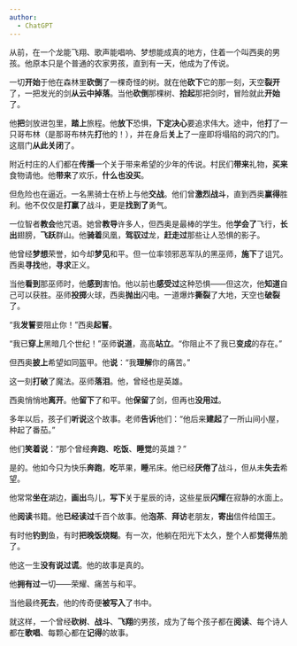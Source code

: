 ```yaml
---
author:
  - ChatGPT
---
```


从前，在一个龙能飞翔、歌声能唱响、梦想能成真的地方，住着一个叫西奥的男孩。他原本只是个普通的农家男孩，直到有一天，他成为了传说。

一切**开始**于他在森林里**砍倒**了一棵奇怪的树。就在他**砍下**它的那一刻，天空**裂开**了，一把发光的剑**从云中掉落**。当他**砍倒**那棵树、**拾起**那把剑时，冒险就此**开始**了。

他**把**剑放进包里，**踏上**旅程。他**放下**恐惧，**下定决心**要追求伟大。途中，他**打**了一只哥布林（是那哥布林先**打**他的！），并在身后**关上**了一座即将塌陷的洞穴的门。这扇门**从此关闭**了。

附近村庄的人们都在**传播**一个关于带来希望的少年的传说。村民们**带来**礼物，**买来**食物请他。他**带来**了欢乐，**什么也没买**。

但危险也在逼近。一名黑骑士在桥上与他**交战**。他们曾**激烈战斗**，直到西奥**赢得**胜利。他不仅仅是**打赢**了战斗，更是**找到了**勇气。

一位智者**教会**他咒语。她曾**教导**许多人，但西奥是最棒的学生。他**学会了**飞行，**长出**翅膀，**飞跃**群山。他**骑着**凤凰，**驾驭过**龙，**赶走过**那些让人恐惧的影子。

他曾经**梦想**荣誉，如今却**梦见**和平。但一位率领邪恶军队的黑巫师，**施下**了诅咒。西奥**寻找**他，**寻求**正义。

当他**看到**那巫师时，他**感到**害怕。他以前也**感受过**这种恐惧——但这次，他**知道**自己可以获胜。巫师**投掷**火球，西奥**抛出**闪电。一道爆炸**撕裂**了大地，天空也**破裂**了。

“我**发誓**要阻止你！”西奥**起誓**。

“我已**穿上**黑暗几个世纪！”巫师**说道**，高高**站立**。“你阻止不了我已**变成**的存在。”

但西奥**披上**希望如同盔甲。他**说**：“我**理解**你的痛苦。”

这一刻**打破**了魔法。巫师**落泪**。他，曾经也是英雄。

西奥悄悄地**离开**。他**留下**了和平。他**保留**了剑，但再也**没用过**。

多年以后，孩子们**听说**这个故事。老师**告诉**他们：“他后来**建起**了一所山间小屋，种起了番茄。”

他们**笑着说**：“那个曾经**奔跑**、**吃饭**、**睡觉**的英雄？”

是的。他如今只为快乐**奔跑**，**吃**苹果，**睡**吊床。他已经**厌倦了**战斗，但从未**失去**希望。

他常常**坐在**湖边，**画出**鸟儿，**写下**关于星辰的诗，这些星辰**闪耀**在寂静的水面上。

他**阅读**书籍。他**已经读过**千百个故事。他**泡茶**、**拜访**老朋友，**寄出**信件给国王。

有时他**钓到**鱼，有时**把晚饭烧糊**。有一次，他躺在阳光下太久，整个人都**觉得**焦脆了。

他这一生**没有说过谎**。他的故事是真的。

他**拥有过**一切——荣耀、痛苦与和平。

当他最终**死去**，他的传奇便**被写入**了书中。

就这样，一个曾经**砍树**、**战斗**、**飞翔**的男孩，成为了每个孩子都在**阅读**、每个诗人都在**歌唱**、每颗心都在**记得**的故事。

